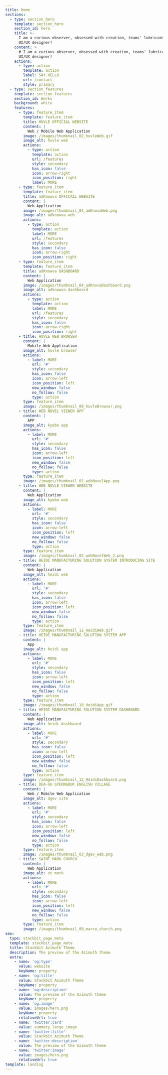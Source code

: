 ```yaml
---
title: Home
sections:
  - type: section_hero
    template: section_hero
    section_id: hero
    title: >-
      I am a curious observer, obsessed with creation, teams' lubricant, and a
      UI/UX designer!
    content: >
      # I am a curious observer, obsessed with creation, teams' lubricant, and a
      UI/UX designer!
    actions:
      - type: action
        template: action
        label: SAY HELLO
        url: /contact
        style: primary
  - type: section_features
    template: section_features
    section_id: Works
    background: white
    features:
      - type: feature_item
        template: feature_item
        title: HUVLE OFFICIAL WEBSITE
        content: |
          Web / Mobile Web Application
        image: /images/thumbnail_02_huvleWeb.gif
        image_alt: huvle web
        actions:
          - type: action
            template: action
            url: /features
            style: secondary
            has_icon: false
            icon: arrow-right
            icon_position: right
            label: MORE
      - type: feature_item
        template: feature_item
        title: adKnowva OFFICAIL WEBSITE
        content: |
          Web Application
        image: /images/thumbnail_04_adKnovaWeb.png
        image_alt: adknowva web
        actions:
          - type: action
            template: action
            label: MORE
            url: /features
            style: secondary
            has_icon: false
            icon: arrow-right
            icon_position: right
      - type: feature_item
        template: feature_item
        title: adKnowva DASHBOARD
        content: |
          Web Application
        image: /images/thumbnail_04_adKnovaDashboard.png
        image_alt: adknowva dashboard
        actions:
          - type: action
            template: action
            label: MORE
            url: /features
            style: secondary
            has_icon: false
            icon: arrow-right
            icon_position: right
      - title: HUVLE WEB BROWSER
        content: |
          Mobile Web Application
        image_alt: huvle browser
        actions:
          - label: MORE
            url: '#'
            style: secondary
            has_icon: false
            icon: arrow-left
            icon_position: left
            new_window: false
            no_follow: false
            type: action
        type: feature_item
        image: /images/thumbnail_09_huvleBrowser.png
      - title: WEB NOVEL VIEWER APP
        content: |
          APP
        image_alt: kyobo app
        actions:
          - label: MORE
            url: '#'
            style: secondary
            has_icon: false
            icon: arrow-left
            icon_position: left
            new_window: false
            no_follow: false
            type: action
        type: feature_item
        image: /images/thumbnail_01_webNovelApp.png
      - title: WEB NOVLE VIEWER WEBSITE
        content: |
          Web Application
        image_alt: kyobo web
        actions:
          - label: MORE
            url: '#'
            style: secondary
            has_icon: false
            icon: arrow-left
            icon_position: left
            new_window: false
            no_follow: false
            type: action
        type: feature_item
        image: /images/thumbnail_02_webNovelWeb_2.png
      - title: HEIDI MANUFACTURING SOLUTION SYSTEM INTRODUCING SITE
        content: |
          Web Application
        image_alt: heidi web
        actions:
          - label: MORE
            url: '#'
            style: secondary
            has_icon: false
            icon: arrow-left
            icon_position: left
            new_window: false
            no_follow: false
            type: action
        type: feature_item
        image: /images/thumbnail_11_HeidiWeb.gif
      - title: HEIDI MANUFACTURING SOLUTION SYSTEM APP
        content: |
          App
        image_alt: heidi app
        actions:
          - label: MORE
            url: '#'
            style: secondary
            has_icon: false
            icon: arrow-left
            icon_position: left
            new_window: false
            no_follow: false
            type: action
        type: feature_item
        image: /images/thumbnail_10_HeidiApp.gif
      - title: HEIDI MANUFACTURING SOLUTION SYSTEM DASHBOARD
        content: |
          Web Application
        image_alt: heidi dashboard
        actions:
          - label: MORE
            url: '#'
            style: secondary
            has_icon: false
            icon: arrow-left
            icon_position: left
            new_window: false
            no_follow: false
            type: action
        type: feature_item
        image: /images/thumbnail_12_HeidiDashboard.png
      - title: DEA-GU GYEONGBUK ENGLISH VILLAGE
        content: |
          Web / Mobile Web Application
        image_alt: dgev site
        actions:
          - label: MORE
            url: '#'
            style: secondary
            has_icon: false
            icon: arrow-left
            icon_position: left
            new_window: false
            no_follow: false
            type: action
        type: feature_item
        image: /images/thumbnail_03_dgev_web.png
      - title: SAINT MARK CHURCH
        content: |
          Web Application
        image_alt: st mark
        actions:
          - label: MORE
            url: '#'
            style: secondary
            has_icon: false
            icon: arrow-left
            icon_position: left
            new_window: false
            no_follow: false
            type: action
        type: feature_item
        image: /images/thumbnail_09_marco_church.png
seo:
  type: stackbit_page_meta
  template: stackbit_page_meta
  title: Stackbit Azimuth Theme
  description: The preview of the Azimuth theme
  extra:
    - name: 'og:type'
      value: website
      keyName: property
    - name: 'og:title'
      value: Stackbit Azimuth Theme
      keyName: property
    - name: 'og:description'
      value: The preview of the Azimuth theme
      keyName: property
    - name: 'og:image'
      value: images/hero.png
      keyName: property
      relativeUrl: true
    - name: 'twitter:card'
      value: summary_large_image
    - name: 'twitter:title'
      value: Stackbit Azimuth Theme
    - name: 'twitter:description'
      value: The preview of the Azimuth theme
    - name: 'twitter:image'
      value: images/hero.png
      relativeUrl: true
template: landing
---
```

